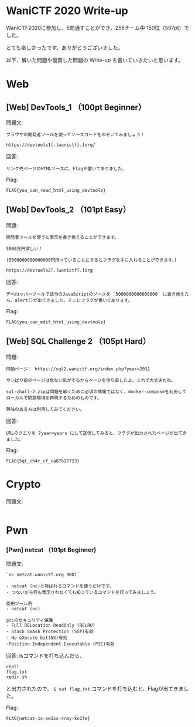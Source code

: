 # WaniCTF 2020 Write-up

WaniCTF2020に参加し、5問通すことができ、256チーム中 150位（507pt）でした。

とても楽しかったです。ありがとうございました。

以下、解いた問題や復習した問題の Write-up を書いていきたいと思います。

# Web

## [Web] DevTools_1 （100pt Beginner）
問題文:
```
ブラウザの開発者ツールを使ってソースコードをのぞいてみましょう！

https://devtools1[.]wanictf[.]org/
```

回答:
```
リンク先ページのHTMLソースに、Flagが書いてありました。
```

Flag:
```
FLAG{you_can_read_html_using_devtools}
```

## [Web] DevTools_2 （101pt Easy）
問題:
```
開発者ツールを使うと表示を書き換えることができます。

5000兆円欲しい！

(5000000000000000円持っていることにするとフラグを手に入れることができます。)

https://devtools2[.]wanictf[.]org
```

回答:
```
デベロッパーツールで該当のJavaScriptのソースを `5000000000000000` に書き換えたら、alert()が出てきました。そこにフラグが書いてあります。
```

Flag:
```
FLAG{you_can_edit_html_using_devtools}
```

## [Web] SQL Challenge 2 （105pt Hard）

問題:
```
問題ページ： https://sql2.wanictf.org/index.php?year=2011

やっぱり前のページは危ない気がするからページを作り直したよ。これで大丈夫だね。

sql-chall-2.zipは問題を解くために必須の情報ではなく、docker-composeを利用してローカルで問題環境を再現するためのものです。

興味のある方は利用してみてください。

```

回答:
```
URLのクエリを ?year=years にして送信してみると、フラグが出力されたページが出てきました。
```

Flag:
```
FLAG{5ql_ch4r_cf_ca87b27723}
```


# Crypto

問題文:
```
```

# Pwn

### [Pwn] netcat （101pt Beginner)

問題文:
```
`nc netcat.wanictf.org 9001`

- netcat (nc)と呼ばれるコマンドを使うだけです。
- つないだら何も表示されなくても知っているコマンドを打ってみましょう。

使用ツール例
- netcat (nc)

gccのセキュリティ保護
- Full RELocation ReadOnly (RELRO)
- Stack Smash Protection (SSP)有効
- No eXecute bit(NX)有効
-Position Independent Executable (PIE)有効
```

回答:
lsコマンドを打ち込んだら、
```
chall
flag.txt
redir.sh
```
と出力されたので、
```$ cat flag.txt```
コマンドを打ち込むと、Flagが出てきました。

Flag:
```
FLAG{netcat-1s-sw1ss-4rmy-kn1fe}
```